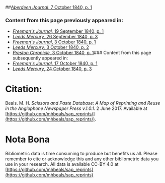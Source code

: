 ##[*Aberdeen Journal*, 7 October 1840, p. 1](https://mhbeals.github.io/sap_html/Aberdeen-Journal/Aberdeen-Journal-7-October-1840-p-1)

### Content from this page previously appeared in:
+ [*Freeman's Journal*, 19 September 1840, p. 1](https://mhbeals.github.io/sap_html/Freeman's-Journal/Freeman's-Journal-19-September-1840-p-1)
+ [*Leeds Mercury*, 26 September 1840, p. 3](https://mhbeals.github.io/sap_html/Leeds-Mercury/Leeds-Mercury-26-September-1840-p-3)
+ [*Freeman's Journal*, 3 October 1840, p. 1](https://mhbeals.github.io/sap_html/Freeman's-Journal/Freeman's-Journal-3-October-1840-p-1)
+ [*Leeds Mercury*, 3 October 1840, p. 2](https://mhbeals.github.io/sap_html/Leeds-Mercury/Leeds-Mercury-3-October-1840-p-2)
+ [*Preston Chronicle*, 3 October 1840, p. 1](https://mhbeals.github.io/sap_html/Preston-Chronicle/Preston-Chronicle-3-October-1840-p-1)### Content from this page subsequently appeared in:
+ [*Freeman's Journal*, 17 October 1840, p. 1](https://mhbeals.github.io/sap_html/Freeman's-Journal/Freeman's-Journal-17-October-1840-p-1)
+ [*Leeds Mercury*, 24 October 1840, p. 3](https://mhbeals.github.io/sap_html/Leeds-Mercury/Leeds-Mercury-24-October-1840-p-3)
                    
# Citation: 

Beals. M. H. *Scissors and Paste Database: A Map of Reprinting and Reuse in the Anglophone Newspaper Press v.1.0.1.* 2 June 2017. Available at [https://github.com/mhbeals/sap_reprints/](https://github.com/mhbeals/sap_reprints/). 
                    
# Nota Bona

Bibliometric data is time consuming to produce but benefits us all. Please remember to cite or acknowledge this and any other bibliometric data you use in your research. All data is available CC-BY 4.0 at [https://github.com/mhbeals/sap_reprints](https://github.com/mhbeals/sap_reprints)